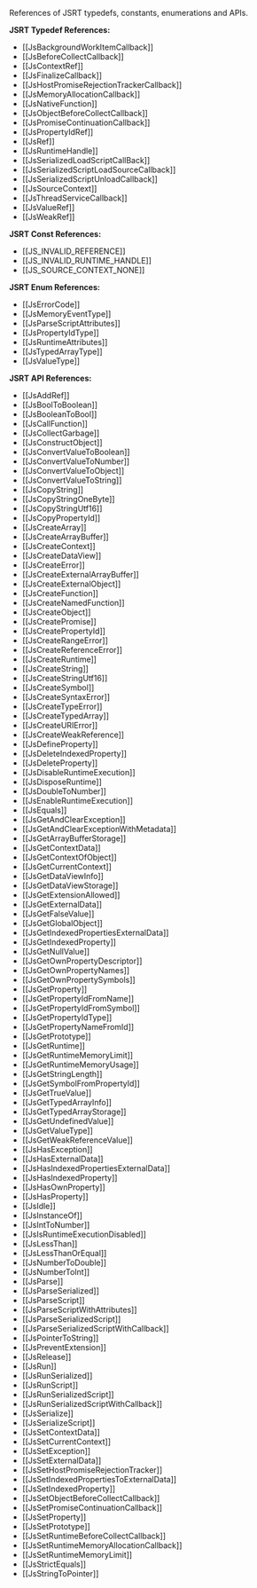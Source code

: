 References of JSRT typedefs, constants, enumerations and APIs. 

**JSRT Typedef References:**
* [[JsBackgroundWorkItemCallback]]
* [[JsBeforeCollectCallback]]
* [[JsContextRef]]
* [[JsFinalizeCallback]]
* [[JsHostPromiseRejectionTrackerCallback]]
* [[JsMemoryAllocationCallback]]
* [[JsNativeFunction]]
* [[JsObjectBeforeCollectCallback]]
* [[JsPromiseContinuationCallback]]
* [[JsPropertyIdRef]]
* [[JsRef]]
* [[JsRuntimeHandle]]
* [[JsSerializedLoadScriptCallBack]]
* [[JsSerializedScriptLoadSourceCallback]]
* [[JsSerializedScriptUnloadCallback]]
* [[JsSourceContext]]
* [[JsThreadServiceCallback]]
* [[JsValueRef]]
* [[JsWeakRef]]

**JSRT Const References:**
* [[JS_INVALID_REFERENCE]]
* [[JS_INVALID_RUNTIME_HANDLE]]
* [[JS_SOURCE_CONTEXT_NONE]]

**JSRT Enum References:**
* [[JsErrorCode]]
* [[JsMemoryEventType]]
* [[JsParseScriptAttributes]]
* [[JsPropertyIdType]]
* [[JsRuntimeAttributes]]
* [[JsTypedArrayType]]
* [[JsValueType]]

**JSRT API References:**
* [[JsAddRef]]
* [[JsBoolToBoolean]]
* [[JsBooleanToBool]]
* [[JsCallFunction]]
* [[JsCollectGarbage]]
* [[JsConstructObject]]
* [[JsConvertValueToBoolean]]
* [[JsConvertValueToNumber]]
* [[JsConvertValueToObject]]
* [[JsConvertValueToString]]
* [[JsCopyString]]
* [[JsCopyStringOneByte]]
* [[JsCopyStringUtf16]]
* [[JsCopyPropertyId]]
* [[JsCreateArray]]
* [[JsCreateArrayBuffer]]
* [[JsCreateContext]]
* [[JsCreateDataView]]
* [[JsCreateError]]
* [[JsCreateExternalArrayBuffer]]
* [[JsCreateExternalObject]]
* [[JsCreateFunction]]
* [[JsCreateNamedFunction]]
* [[JsCreateObject]]
* [[JsCreatePromise]]
* [[JsCreatePropertyId]]
* [[JsCreateRangeError]]
* [[JsCreateReferenceError]]
* [[JsCreateRuntime]]
* [[JsCreateString]]
* [[JsCreateStringUtf16]]
* [[JsCreateSymbol]]
* [[JsCreateSyntaxError]]
* [[JsCreateTypeError]]
* [[JsCreateTypedArray]]
* [[JsCreateURIError]]
* [[JsCreateWeakReference]]
* [[JsDefineProperty]]
* [[JsDeleteIndexedProperty]]
* [[JsDeleteProperty]]
* [[JsDisableRuntimeExecution]]
* [[JsDisposeRuntime]]
* [[JsDoubleToNumber]]
* [[JsEnableRuntimeExecution]]
* [[JsEquals]]
* [[JsGetAndClearException]]
* [[JsGetAndClearExceptionWithMetadata]]
* [[JsGetArrayBufferStorage]]
* [[JsGetContextData]]
* [[JsGetContextOfObject]]
* [[JsGetCurrentContext]]
* [[JsGetDataViewInfo]]
* [[JsGetDataViewStorage]]
* [[JsGetExtensionAllowed]]
* [[JsGetExternalData]]
* [[JsGetFalseValue]]
* [[JsGetGlobalObject]]
* [[JsGetIndexedPropertiesExternalData]]
* [[JsGetIndexedProperty]]
* [[JsGetNullValue]]
* [[JsGetOwnPropertyDescriptor]]
* [[JsGetOwnPropertyNames]]
* [[JsGetOwnPropertySymbols]]
* [[JsGetProperty]]
* [[JsGetPropertyIdFromName]]
* [[JsGetPropertyIdFromSymbol]]
* [[JsGetPropertyIdType]]
* [[JsGetPropertyNameFromId]]
* [[JsGetPrototype]]
* [[JsGetRuntime]]
* [[JsGetRuntimeMemoryLimit]]
* [[JsGetRuntimeMemoryUsage]]
* [[JsGetStringLength]]
* [[JsGetSymbolFromPropertyId]]
* [[JsGetTrueValue]]
* [[JsGetTypedArrayInfo]]
* [[JsGetTypedArrayStorage]]
* [[JsGetUndefinedValue]]
* [[JsGetValueType]]
* [[JsGetWeakReferenceValue]]
* [[JsHasException]]
* [[JsHasExternalData]]
* [[JsHasIndexedPropertiesExternalData]]
* [[JsHasIndexedProperty]]
* [[JsHasOwnProperty]]
* [[JsHasProperty]]
* [[JsIdle]]
* [[JsInstanceOf]]
* [[JsIntToNumber]]
* [[JsIsRuntimeExecutionDisabled]]
* [[JsLessThan]]
* [[JsLessThanOrEqual]]
* [[JsNumberToDouble]]
* [[JsNumberToInt]]
* [[JsParse]]
* [[JsParseSerialized]]
* [[JsParseScript]]
* [[JsParseScriptWithAttributes]]
* [[JsParseSerializedScript]]
* [[JsParseSerializedScriptWithCallback]]
* [[JsPointerToString]]
* [[JsPreventExtension]]
* [[JsRelease]]
* [[JsRun]]
* [[JsRunSerialized]]
* [[JsRunScript]]
* [[JsRunSerializedScript]]
* [[JsRunSerializedScriptWithCallback]]
* [[JsSerialize]]
* [[JsSerializeScript]]
* [[JsSetContextData]]
* [[JsSetCurrentContext]]
* [[JsSetException]]
* [[JsSetExternalData]]
* [[JsSetHostPromiseRejectionTracker]]
* [[JsSetIndexedPropertiesToExternalData]]
* [[JsSetIndexedProperty]]
* [[JsSetObjectBeforeCollectCallback]]
* [[JsSetPromiseContinuationCallback]]
* [[JsSetProperty]]
* [[JsSetPrototype]]
* [[JsSetRuntimeBeforeCollectCallback]]
* [[JsSetRuntimeMemoryAllocationCallback]]
* [[JsSetRuntimeMemoryLimit]]
* [[JsStrictEquals]]
* [[JsStringToPointer]]

